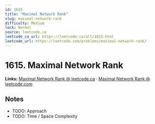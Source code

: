 ```yaml
--- 
id: 1615
title: "Maximal Network Rank"
slug: maximal-network-rank
difficulty: Medium
lock: Normal
source: leetcode.ca
leetcode_ca_url: https://leetcode.ca/all/1615.html
leetcode_url: https://leetcode.com/problems/maximal-network-rank/
---
```


# 1615. Maximal Network Rank

**Links:** [Maximal Network Rank @ leetcode.ca](https://leetcode.ca/all/1615.html) · [Maximal Network Rank @ leetcode.com](https://leetcode.com/problems/maximal-network-rank/)

## Notes
- TODO: Approach
- TODO: Time / Space Complexity
